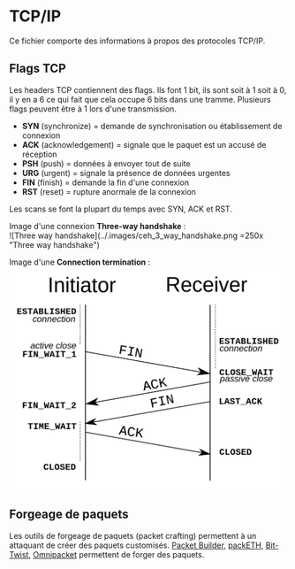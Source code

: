 # TCP/IP

Ce fichier comporte des informations à propos des protocoles TCP/IP.

## Flags TCP

Les headers TCP contiennent des flags. Ils font 1 bit, ils sont soit à 1 soit à 0, il y en a 6 ce qui fait que cela occupe 6 bits dans une tramme. Plusieurs flags peuvent être à 1 lors d'une transmission.

* **SYN** (synchronize) = demande de synchronisation ou établissement de connexion
* **ACK** (acknowledgement) = signale que le paquet est un accusé de réception
* **PSH** (push) = données à envoyer tout de suite
* **URG** (urgent) = signale la présence de données urgentes
* **FIN** (finish) = demande la fin d'une connexion
* **RST** (reset) = rupture anormale de la connexion

Les scans se font la plupart du temps avec SYN, ACK et RST.

Image d'une connexion **Three-way handshake** :  
![Three way handshake](../.images/ceh_3_way_handshake.png =250x "Three way handshake")  

Image d'une **Connection termination** :  
![Connection termination](../.images/ceh_connection_termination.png "Connection termination")  

## Forgeage de paquets

Les outils de forgeage de paquets (packet crafting) permettent à un attaquant de créer des paquets customisés. [Packet Builder](https://www.colasoft.com/packet_builder), [packETH](http://packeth.sourceforge.net/packeth/Home.html), [Bit-Twist](http://bittwist.sourceforge.net), [Omnipacket](https://omnipacket.com) permettent de forger des paquets.